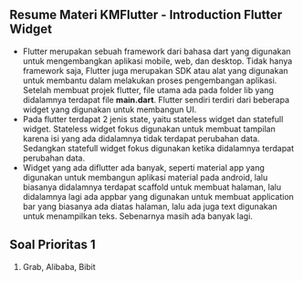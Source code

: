 ## Resume Materi KMFlutter - Introduction Flutter Widget
- Flutter merupakan sebuah framework dari bahasa dart yang digunakan untuk mengembangkan aplikasi mobile, web, dan desktop. Tidak hanya framework saja, Flutter juga merupakan SDK atau alat yang digunakan untuk membantu dalam melakukan proses pengembangan aplikasi. Setelah membuat projek flutter, file utama ada pada folder lib yang didalamnya terdapat file **main.dart**. Flutter sendiri terdiri dari beberapa widget yang digunakan untuk membangun UI.
- Pada flutter terdapat 2 jenis state, yaitu stateless widget dan statefull widget. Stateless widget fokus digunakan untuk membuat tampilan karena isi yang ada didalamnya tidak terdapat perubahan data. Sedangkan statefull widget fokus digunakan ketika didalamnya terdapat perubahan data.
- Widget yang ada diflutter ada banyak, seperti material app yang digunakan untuk membangun aplikasi material pada android, lalu biasanya didalamnya terdapat scaffold untuk membuat halaman, lalu didalamnya lagi ada appbar yang digunakan untuk membuat application bar yang biasanya ada diatas halaman, lalu ada juga text digunakan untuk menampilkan teks. Sebenarnya masih ada banyak lagi.

## Soal Prioritas 1
1. Grab, Alibaba, Bibit